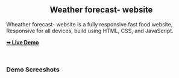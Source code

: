 
<h2 align="center">Weather forecast- website</h2>

  Wheather forecast- website is a fully responsive fast food website, <br />Responsive for all devices, build using HTML, CSS, and JavaScript.

  <a href="https://student-vani.github.io/Weather/ "><strong>➥ Live Demo</strong></a>

</div>

<br />

### Demo Screeshots


